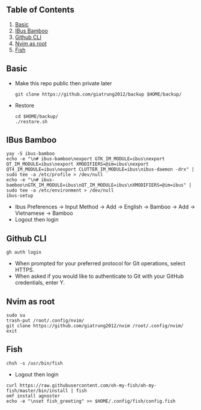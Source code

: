 ## Table of Contents
1. [Basic](#basic)
2. [IBus Bamboo](#ibus-bamboo)
3. [Github CLI](#github-cli)
4. [Nvim as root](#nvim-as-root)
5. [Fish](#fish)

## Basic
- Make this repo public then private later
    ```shell
    git clone https://github.com/giatrung2012/backup $HOME/backup/
    ```
- Restore
    ```shell
    cd $HOME/backup/
    ./restore.sh
    ```

## IBus Bamboo
```shell
yay -S ibus-bamboo
echo -e "\n# ibus-bamboo\nexport GTK_IM_MODULE=ibus\nexport QT_IM_MODULE=ibus\nexport XMODIFIERS=@im=ibus\nexport QT4_IM_MODULE=ibus\nexport CLUTTER_IM_MODULE=ibus\nibus-daemon -drx" | sudo tee -a /etc/profile > /dev/null
echo -e "\n# ibus-bamboo\nGTK_IM_MODULE=ibus\nQT_IM_MODULE=ibus\nXMODIFIERS=@im=ibus" | sudo tee -a /etc/environment > /dev/null
ibus-setup
```
- Ibus Preferences -> Input Method -> Add -> English -> Bamboo -> Add -> Vietnamese -> Bamboo
- Logout then login

## Github CLI
```shell
gh auth login
```
- When prompted for your preferred protocol for Git operations, select HTTPS.
- When asked if you would like to authenticate to Git with your GitHub credentials, enter Y. 

## Nvim as root
```shell
sudo su
trash-put /root/.config/nvim/
git clone https://github.com/giatrung2012/nvim /root/.config/nvim/
exit
```

## Fish
```shell
chsh -s /usr/bin/fish
```
- Logout then login
```shell
curl https://raw.githubusercontent.com/oh-my-fish/oh-my-fish/master/bin/install | fish
omf install agnoster
echo -e "\nset fish_greeting" >> $HOME/.config/fish/config.fish
```
